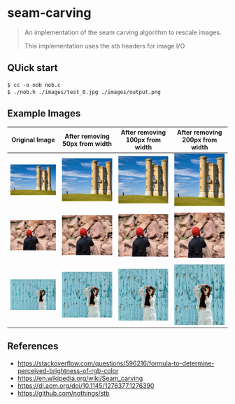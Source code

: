 # seam-carving

> An implementation of the seam carving algorithm to rescale images.
>
> This implementation uses the stb headers for image I/O

## QUick start

```console
$ cc -o nob nob.c
$ ./nob.h ./images/test_0.jpg ./images/output.png
```

## Example Images

<table>
    <thead>
        <tr>
            <th>Original Image</th>
            <th>After removing 50px from width</th>
            <th>After removing 100px from width</th>
            <th>After removing 200px from width</th>
        </tr>
    </thead>
    <tr>
        <td max-width="25%" height="120px"><img src="images/test_0.jpg"></td>
        <td max-width="25%" height="120px"><img src="images/output_0_300.png"></td>
        <td max-width="25%" height="120px"><img src="images/output_0_400.png"></td>
        <td max-width="25%" height="120px"><img src="images/output_0_500.png"></td>
    <tr>
    <tr>
        <td max-width="25%" height="120px"><img src="images/test_1.jpg"></td>
        <td max-width="25%" height="120px"><img src="images/output_1_300.png"></td>
        <td max-width="25%" height="120px"><img src="images/output_1_400.png"></td>
        <td max-width="25%" height="120px"><img src="images/output_1_500.png"></td>
    <tr>
    <tr>
        <td max-width="20%" height="120px"><img src="images/test_2.jpg"></td>
        <td max-width="20%" height="120px"><img src="images/output_2_300.png"></td>
        <td max-width="20%" height="120px"><img src="images/output_2_400.png"></td>
        <td max-width="20%" height="120px"><img src="images/output_2_500.png"></td>
    <tr>
    <tbody>
    </tbody>
</table>

## References

- <https://stackoverflow.com/questions/596216/formula-to-determine-perceived-brightness-of-rgb-color>
- <https://en.wikipedia.org/wiki/Seam_carving>
- <https://dl.acm.org/doi/10.1145/1276377.1276390>
- <https://github.com/nothings/stb>
